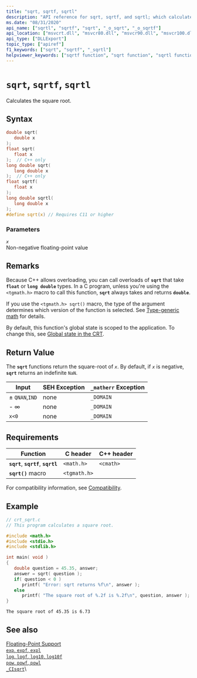 ```yaml
---
title: "sqrt, sqrtf, sqrtl"
description: "API reference for sqrt, sqrtf, and sqrtl; which calculate a square root of a floating point number."
ms.date: "08/31/2020"
api_name: ["sqrtl", "sqrtf", "sqrt", "_o_sqrt", "_o_sqrtf"]
api_location: ["msvcrt.dll", "msvcr80.dll", "msvcr90.dll", "msvcr100.dll", "msvcr100_clr0400.dll", "msvcr110.dll", "msvcr110_clr0400.dll", "msvcr120.dll", "msvcr120_clr0400.dll", "ucrtbase.dll", "api-ms-win-crt-math-l1-1-0.dll", "ntoskrnl.exe", "api-ms-win-crt-private-l1-1-0.dll"]
api_type: ["DLLExport"]
topic_type: ["apiref"]
f1_keywords: ["sqrt", "sqrtf", "_sqrtl"]
helpviewer_keywords: ["sqrtf function", "sqrt function", "sqrtl function", "_sqrtl function", "calculating square roots", "square roots, calculating"]
---
```

# `sqrt`, `sqrtf`, `sqrtl`

Calculates the square root.

## Syntax

```C
double sqrt(
   double x
);
float sqrt(
   float x
);  // C++ only
long double sqrt(
   long double x
);  // C++ only
float sqrtf(
   float x
);
long double sqrtl(
   long double x
);
#define sqrt(x) // Requires C11 or higher
```

### Parameters

*`x`*\
Non-negative floating-point value

## Remarks

Because C++ allows overloading, you can call overloads of **`sqrt`** that take **`float`** or **`long double`** types. In a C program, unless you're using the `<tgmath.h>` macro to call this function, **`sqrt`** always takes and returns **`double`**.

If you use the `<tgmath.h> sqrt()` macro, the type of the argument determines which version of the function is selected. See [Type-generic math](../../c-runtime-library/tgmath.md) for details.

By default, this function's global state is scoped to the application. To change this, see [Global state in the CRT](../global-state.md).

## Return Value

The **`sqrt`** functions return the square-root of *`x`*. By default, if *`x`* is negative, **`sqrt`** returns an indefinite `NaN`.

|Input|SEH Exception|**`_matherr`** Exception|
|-----------|-------------------|--------------------------|
|± `QNAN`,`IND`|none|`_DOMAIN`|
|- ∞|none|`_DOMAIN`|
|`x<0`|none|`_DOMAIN`|

## Requirements

|Function|C header|C++ header|
|--------------|--------------|------------------|
|**`sqrt`**, **`sqrtf`**, **`sqrtl`**|`<math.h>`|`<cmath>`|
|**`sqrt()`** macro | `<tgmath.h>` ||

For compatibility information, see [Compatibility](../../c-runtime-library/compatibility.md).

## Example

```C
// crt_sqrt.c
// This program calculates a square root.

#include <math.h>
#include <stdio.h>
#include <stdlib.h>

int main( void )
{
   double question = 45.35, answer;
   answer = sqrt( question );
   if( question < 0 )
      printf( "Error: sqrt returns %f\n", answer );
   else
      printf( "The square root of %.2f is %.2f\n", question, answer );
}
```

```Output
The square root of 45.35 is 6.73
```

## See also

[Floating-Point Support](../../c-runtime-library/floating-point-support.md)\
[`exp`, `expf`, `expl`](exp-expf.md)\
[`log`, `logf`, `log10`, `log10f`](log-logf-log10-log10f.md)\
[`pow`, `powf`, `powl`](pow-powf-powl.md)\
[`_CIsqrt`](../../c-runtime-library/cisqrt.md)\
